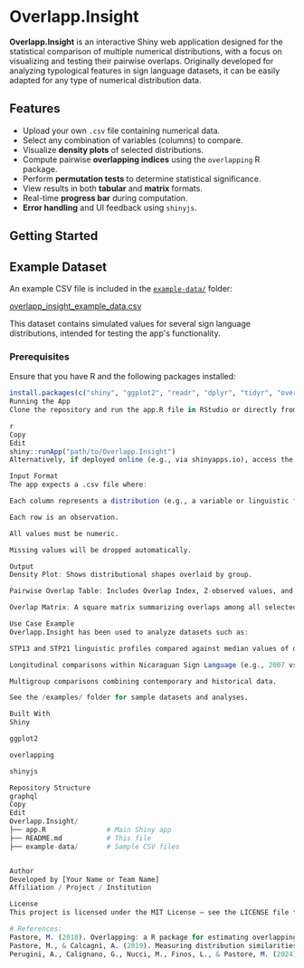 # Overlapp.Insight

**Overlapp.Insight** is an interactive Shiny web application designed for the statistical comparison of multiple numerical distributions, with a focus on visualizing and testing their pairwise overlaps. Originally developed for analyzing typological features in sign language datasets, it can be easily adapted for any type of numerical distribution data.

## Features

- Upload your own `.csv` file containing numerical data.
- Select any combination of variables (columns) to compare.
- Visualize **density plots** of selected distributions.
- Compute pairwise **overlapping indices** using the `overlapping` R package.
- Perform **permutation tests** to determine statistical significance.
- View results in both **tabular** and **matrix** formats.
- Real-time **progress bar** during computation.
- **Error handling** and UI feedback using `shinyjs`.
  
## Getting Started
## Example Dataset

An example CSV file is included in the [`example-data/`](example-data/) folder:

[overlapp_insight_example_data.csv](example-data/overlapp_insight_example_data.csv)

This dataset contains simulated values for several sign language distributions, intended for testing the app's functionality.

### Prerequisites

Ensure that you have R and the following packages installed:

```r
install.packages(c("shiny", "ggplot2", "readr", "dplyr", "tidyr", "overlapping", "shinyjs"))
Running the App
Clone the repository and run the app.R file in RStudio or directly from the R console:

r
Copy
Edit
shiny::runApp("path/to/Overlapp.Insight")
Alternatively, if deployed online (e.g., via shinyapps.io), access the app through your web browser.

Input Format
The app expects a .csv file where:

Each column represents a distribution (e.g., a variable or linguistic feature).

Each row is an observation.

All values must be numeric.

Missing values will be dropped automatically.

Output
Density Plot: Shows distributional shapes overlaid by group.

Pairwise Overlap Table: Includes Overlap Index, Z-observed values, and p-values.

Overlap Matrix: A square matrix summarizing overlaps among all selected variables.

Use Case Example
Overlapp.Insight has been used to analyze datasets such as:

STP13 and STP21 linguistic profiles compared against median values of older sign languages.

Longitudinal comparisons within Nicaraguan Sign Language (e.g., 2007 vs. 2017 cohorts).

Multigroup comparisons combining contemporary and historical data.

See the /examples/ folder for sample datasets and analyses.

Built With
Shiny

ggplot2

overlapping

shinyjs

Repository Structure
graphql
Copy
Edit
Overlapp.Insight/
├── app.R               # Main Shiny app
├── README.md           # This file
├── example-data/       # Sample CSV files 


Author
Developed by [Your Name or Team Name]
Affiliation / Project / Institution

License
This project is licensed under the MIT License – see the LICENSE file for details.

# References:
Pastore, M. (2018). Overlapping: a R package for estimating overlapping in empirical distributions. Journal of Open Source Software, 3(32), 1023.
Pastore, M., & Calcagnì, A. (2019). Measuring distribution similarities between samples: A distribution-free overlapping index. Frontiers in psychology, 10, 1089.
Perugini, A., Calignano, G., Nucci, M., Finos, L., & Pastore, M. (2024). How do my distributions differ? Significance testing for the Overlapping Index using Permutation Test (No. 8h4fe_v1). Center for Open Science.
